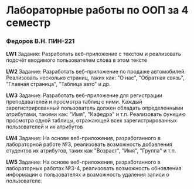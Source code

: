 <h1>Лабораторные работы по ООП за 4 семестр</h1>
<h3>Федоров В.Н. ПИН-221</h3>

<strong>LW1</strong>
Задание: Разработать веб-приложение с текстом и реализовать подсчёт вводимого пользователем слова в этом тексте

<strong>LW2</strong>
Задание: Разработать веб-приложение по продаже автомобилей. Реализовать несколько страниц, таких как: "О нас", "Обратная связь", "Главная страница", "Таблица авто" и др.

<strong>LW3</strong>
Задание: Разработать веб-приложение для регистрации преподавателей и просмотра таблиц с ними. Каждый зарегистрированный пользователь должен обладать определенными атрибутами, такими как: "Имя", "Кафедра" и т.п. Реализовать функцию просмотра одной таблицы, отражающей всех зарегистрированных пользователей и их атрибутов

<strong>LW4</strong>
Задание: На основе веб-приложения, разработанного в лабораторной работе №3, реализовать возможность добавления студентов их атрибутов, таких как "Возраст", "Имя", "Группа" и т.п. 

<strong>LW5</strong>
Задание: На основе веб-приложения, разработанного в лабораторных работах №3-4, реализовать возможность обновления информации о пользователях и возможность удаления записи о пользователе. 

